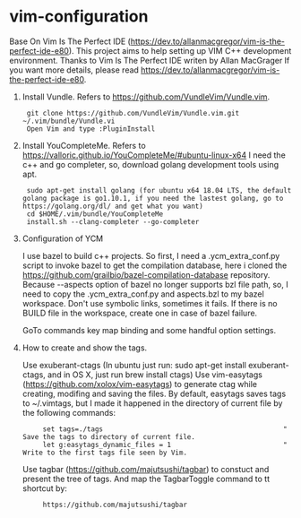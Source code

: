 # vim-configuration
Base On Vim Is The Perfect IDE 
(https://dev.to/allanmacgregor/vim-is-the-perfect-ide-e80). 
This project aims to help setting up VIM C++ development environment. Thanks to Vim Is The Perfect IDE writen by 
Allan MacGrager
If you want more details, please read https://dev.to/allanmacgregor/vim-is-the-perfect-ide-e80.

1. Install Vundle. Refers to  https://github.com/VundleVim/Vundle.vim.

        git clone https://github.com/VundleVim/Vundle.vim.git ~/.vim/bundle/Vundle.vi
        Open Vim and type :PluginInstall

2. Install YouCompleteMe. Refers to https://valloric.github.io/YouCompleteMe/#ubuntu-linux-x64
   I need the c++ and go completer, so, download golang development tools using apt.
		
		sudo apt-get install golang (for ubuntu x64 18.04 LTS, the default golang package is go1.10.1, if you need the lastest golang, go to https://golang.org/dl/ and get what you want) 
		cd $HOME/.vim/bundle/YouCompleteMe
		install.sh --clang-completer --go-completer

3. Configuration of YCM

    I use bazel to build c++ projects. So first, I need a .ycm_extra_conf.py script to invoke bazel to get the compilation database, here i cloned the https://github.com/grailbio/bazel-compilation-database repository. Because --aspects option of bazel no longer supports bzl file path, so, I need to copy the .ycm_extra_conf.py and aspects.bzl to my bazel workspace. Don't use symbolic links, sometimes it fails.
    If there is no BUILD file in the workspace, create one in case of bazel failure.

	GoTo commands key map binding and some handful option settings.

4. How to create and show the tags.
	
	Use exuberant-ctags (In ubuntu just run: sudo apt-get install exuberant-ctags, and in OS X, just run brew install ctags)
	Use vim-easytags (https://github.com/xolox/vim-easytags) to generate ctag while creating, modifing and saving the files. By default, easytags saves tags to ~/.vimtags, but I made it happened in the directory of current file by the following commands:
			
			set tags=./tags                                             " Save the tags to directory of current file.
 			let g:easytags_dynamic_files = 1                            " Write to the first tags file seen by Vim.

	
	Use tagbar (https://github.com/majutsushi/tagbar) to constuct and present the tree of tags. And map the TagbarToggle command to <Leader>tt shortcut by:
			
			https://github.com/majutsushi/tagbar


